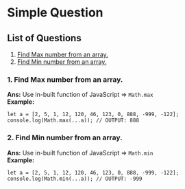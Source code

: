 # Simple Question

## List of Questions
1. [Find Max number from an array.](https://github.com/vishwasracharya/Learnings/blob/main/Javascript/Simple-Questions.md#1-find-max-number-from-an-array)
2. [Find Min number from an array.](https://github.com/vishwasracharya/Learnings/blob/main/Javascript/Simple-Questions.md#2-find-min-number-from-an-array)

### 1. Find Max number from an array.
<strong>Ans:</strong> Use in-built function of JavaScript => `Math.max` <br>
<strong>Example:</strong> 
```
let a = [2, 5, 1, 12, 120, 46, 123, 0, 888, -999, -122];
console.log(Math.max(...a)); // OUTPUT: 888
```

### 2. Find Min number from an array.
<strong>Ans:</strong> Use in-built function of JavaScript => `Math.min` <br>
<strong>Example:</strong> 
```
let a = [2, 5, 1, 12, 120, 46, 123, 0, 888, -999, -122];
console.log(Math.min(...a)); // OUTPUT: -999
```
